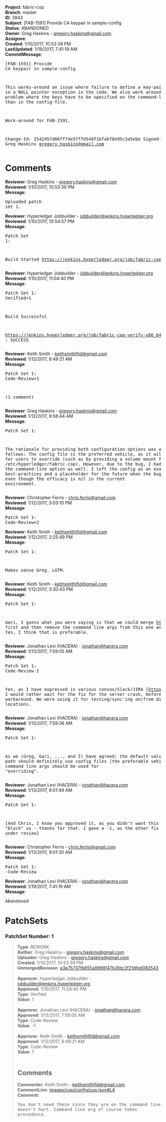 <strong>Project</strong>: fabric-cop<br><strong>Branch</strong>: master<br><strong>ID</strong>: 3843<br><strong>Subject</strong>: [FAB-1591] Provide CA keypair in sample-config<br><strong>Status</strong>: ABANDONED<br><strong>Owner</strong>: Greg Haskins - gregory.haskins@gmail.com<br><strong>Assignee</strong>:<br><strong>Created</strong>: 1/10/2017, 10:53:39 PM<br><strong>LastUpdated</strong>: 1/19/2017, 7:41:19 AM<br><strong>CommitMessage</strong>:<br><pre>[FAB-1591] Provide CA keypair in sample-config

This works-around an issue where failure to define a key-pair
results in a NULL pointer exception in the code.  We also
work around a different problem where the keys have to be specified
on the command-line rather than in the config-file.

Work-around for FAB-1591.

Change-Id: I542457d66ff74e57ffd548f1bfabf8e95c3a5ebe
Signed-off-by: Greg Haskins <gregory.haskins@gmail.com>
</pre><h1>Comments</h1><strong>Reviewer</strong>: Greg Haskins - gregory.haskins@gmail.com<br><strong>Reviewed</strong>: 1/10/2017, 10:53:39 PM<br><strong>Message</strong>: <pre>Uploaded patch set 1.</pre><strong>Reviewer</strong>: Hyperledger Jobbuilder - jobbuilder@jenkins.hyperledger.org<br><strong>Reviewed</strong>: 1/10/2017, 10:54:57 PM<br><strong>Message</strong>: <pre>Patch Set 1:

Build Started https://jenkins.hyperledger.org/job/fabric-cop-verify-x86_64/302/</pre><strong>Reviewer</strong>: Hyperledger Jobbuilder - jobbuilder@jenkins.hyperledger.org<br><strong>Reviewed</strong>: 1/10/2017, 11:04:40 PM<br><strong>Message</strong>: <pre>Patch Set 1: Verified+1

Build Successful 

https://jenkins.hyperledger.org/job/fabric-cop-verify-x86_64/302/ : SUCCESS</pre><strong>Reviewer</strong>: Keith Smith - keithsmithlfid@gmail.com<br><strong>Reviewed</strong>: 1/12/2017, 8:49:21 AM<br><strong>Message</strong>: <pre>Patch Set 1: Code-Review+1

(1 comment)</pre><strong>Reviewer</strong>: Greg Haskins - gregory.haskins@gmail.com<br><strong>Reviewed</strong>: 1/12/2017, 9:58:44 AM<br><strong>Message</strong>: <pre>Patch Set 1:

The rationale for providing both configuration options was as follows:  The config file is the preferred vehicle, as it will be easier for users to override (such as by providing a volume mount for /etc/hyperledger/fabric-cop).  However, due to the bug, I had to specify the command-line option as well.  I left the config as an example of best-practices and a placeholder for the future when the bug is fixed, even though the efficacy is nil in the current environment.</pre><strong>Reviewer</strong>: Christopher Ferris - chris.ferris@gmail.com<br><strong>Reviewed</strong>: 1/12/2017, 3:03:10 PM<br><strong>Message</strong>: <pre>Patch Set 1: Code-Review+2</pre><strong>Reviewer</strong>: Keith Smith - keithsmithlfid@gmail.com<br><strong>Reviewed</strong>: 1/12/2017, 3:25:49 PM<br><strong>Message</strong>: <pre>Patch Set 1:

Makes sense Greg.  LGTM.</pre><strong>Reviewer</strong>: Keith Smith - keithsmithlfid@gmail.com<br><strong>Reviewed</strong>: 1/12/2017, 3:30:43 PM<br><strong>Message</strong>: <pre>Patch Set 1:

Gari, I guess what you were saying is that we could merge https://gerrit.hyperledger.org/r/#/c/3877 first and then remove the command line args from this one and rebase.  Yes, I think that is preferable.</pre><strong>Reviewer</strong>: Jonathan Levi (HACERA) - jonathan@hacera.com<br><strong>Reviewed</strong>: 1/13/2017, 7:59:05 AM<br><strong>Message</strong>: <pre>Patch Set 1: Code-Review-1

Yes, as I have expressed in various convos/Slack/JIRA [https://jira.hyperledger.org/browse/FAB-1596]. I would rather wait for the fix for the server crash, before pushing a workaround. We were using it for testing/sync'ing on/from different locations.</pre><strong>Reviewer</strong>: Jonathan Levi (HACERA) - jonathan@hacera.com<br><strong>Reviewed</strong>: 1/13/2017, 7:59:36 AM<br><strong>Message</strong>: <pre>Patch Set 1:

As we (Greg, Gari, ..., and I) have agreed: the default values/happy path should definitely use config files [the preferable vehicle], and command line args should be used for "overriding".</pre><strong>Reviewer</strong>: Jonathan Levi (HACERA) - jonathan@hacera.com<br><strong>Reviewed</strong>: 1/13/2017, 8:01:49 AM<br><strong>Message</strong>: <pre>Patch Set 1:

[And Chris, I know you approved it, as you didn't want this to "block" us - thanks for that. I gave a -1, as the other fix is already under review]</pre><strong>Reviewer</strong>: Christopher Ferris - chris.ferris@gmail.com<br><strong>Reviewed</strong>: 1/13/2017, 9:01:30 AM<br><strong>Message</strong>: <pre>Patch Set 1: -Code-Review</pre><strong>Reviewer</strong>: Jonathan Levi (HACERA) - jonathan@hacera.com<br><strong>Reviewed</strong>: 1/19/2017, 7:41:19 AM<br><strong>Message</strong>: <pre>Abandoned</pre><h1>PatchSets</h1><h3>PatchSet Number: 1</h3><blockquote><strong>Type</strong>: REWORK<br><strong>Author</strong>: Greg Haskins - gregory.haskins@gmail.com<br><strong>Uploader</strong>: Greg Haskins - gregory.haskins@gmail.com<br><strong>Created</strong>: 1/10/2017, 10:53:39 PM<br><strong>UnmergedRevision</strong>: [e3e75737fb655a9969147b3fdc2f21dfdd082543](https://github.com/hyperledger-gerrit-archive/fabric-cop/commit/e3e75737fb655a9969147b3fdc2f21dfdd082543)<br><br><strong>Approver</strong>: Hyperledger Jobbuilder - jobbuilder@jenkins.hyperledger.org<br><strong>Approved</strong>: 1/10/2017, 11:04:40 PM<br><strong>Type</strong>: Verified<br><strong>Value</strong>: 1<br><br><strong>Approver</strong>: Jonathan Levi (HACERA) - jonathan@hacera.com<br><strong>Approved</strong>: 1/13/2017, 7:59:05 AM<br><strong>Type</strong>: Code-Review<br><strong>Value</strong>: -1<br><br><strong>Approver</strong>: Keith Smith - keithsmithlfid@gmail.com<br><strong>Approved</strong>: 1/12/2017, 8:49:21 AM<br><strong>Type</strong>: Code-Review<br><strong>Value</strong>: 1<br><br><h2>Comments</h2><strong>Commenter</strong>: Keith Smith - keithsmithlfid@gmail.com<br><strong>CommentLine</strong>: [images/cop/config/cop.json#L4](https://github.com/hyperledger-gerrit-archive/fabric-cop/blob/e3e75737fb655a9969147b3fdc2f21dfdd082543/images/cop/config/cop.json#L4)<br><strong>Comment</strong>: <pre>You don't need these since they are on the command line, but doesn't hurt.  Command line arg of course takes precedence.</pre></blockquote>